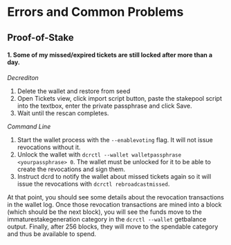 # Errors and Common Problems 

## Proof-of-Stake 

#### 1. Some of my missed/expired tickets are still locked after more than a day. 

*Decrediton*
1. Delete the wallet and restore from seed
2. Open Tickets view, click import script button, paste the stakepool script into the textbox, enter the private passphrase and click Save.
3. Wait until the rescan completes.

*Command Line*
1. Start the wallet process with the `--enablevoting` flag. It will not issue revocations without it.
2. Unlock the wallet with `dcrctl --wallet walletpassphrase <yourpassphrase> 0`. The wallet must be unlocked for it to be able to create the revocations and sign them.
3. Instruct dcrd to notify the wallet about missed tickets again so it will issue the revocations with `dcrctl rebroadcastmissed`.

At that point, you should see some details about the revocation transactions in the wallet log.
Once those revocation transactions are mined into a block (which should be the next block),
you will see the funds move to the immaturestakegeneration category in the `dcrctl --wallet`
getbalance output. Finally, after 256 blocks, they will move to the spendable category and thus be available to spend.

